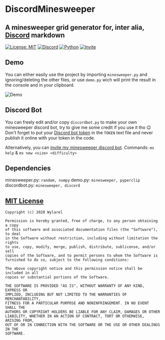 # DiscordMinesweeper
## A minesweeper grid generator for, inter alia, [Discord](https://discord.com/) markdown
[![License: MIT](https://img.shields.io/badge/License-MIT-green.svg)](https://wylarel.com/mit/)
[![Discord](https://img.shields.io/badge/Chat-Discord-blue)](https://discord.gg/7qvmeh2)
[![Python](https://img.shields.io/badge/Made%20with-Python-orange)](https://www.python.org/)
[![Invite](https://img.shields.io/badge/Discord%20bot-Invite-orange)](https://discord.com/oauth2/authorize?client_id=725682323449839737&permissions=8&scope=bot)

## Demo
You can either easily use the project by importing `minesweeper.py` and ignoring/deleting the other files, or use `demo.py` wich will print the result in the console and in your clipboard.
  
![Demo](https://file.wylarel.com/discordminesweeper.gif)

## Discord Bot
You can freely edit and/or copy `discordbot.py` to make your own minesweeper discord bot, try to give me some credit if you use it tho :wink:
Don't forget to put your [Discord bot token](https://discord.com/developers/applications) in the `TOKEN` text file and never publish it online with your token in the code.

Alternatively, you can [invite my minesweeper discord bot](https://discord.com/oauth2/authorize?client_id=725682323449839737&permissions=8&scope=bot). Commands: `ms help` & `ms new <size> <difficulty>`

## Dependencies
minesweeper.py: `random, numpy`
demo.py: `minesweeper, pyperclip`
discordbot.py: `minesweeper, discord`

## [MIT License](https://wylarel.com/mit/)
```
Copyright (c) 2020 Wylarel

Permission is hereby granted, free of charge, to any person obtaining a copy
of this software and associated documentation files (the "Software"), to deal
in the Software without restriction, including without limitation the rights
to use, copy, modify, merge, publish, distribute, sublicense, and/or sell
copies of the Software, and to permit persons to whom the Software is
furnished to do so, subject to the following conditions:

The above copyright notice and this permission notice shall be included in all
copies or substantial portions of the Software.

THE SOFTWARE IS PROVIDED "AS IS", WITHOUT WARRANTY OF ANY KIND, EXPRESS OR
IMPLIED, INCLUDING BUT NOT LIMITED TO THE WARRANTIES OF MERCHANTABILITY,
FITNESS FOR A PARTICULAR PURPOSE AND NONINFRINGEMENT. IN NO EVENT SHALL THE
AUTHORS OR COPYRIGHT HOLDERS BE LIABLE FOR ANY CLAIM, DAMAGES OR OTHER
LIABILITY, WHETHER IN AN ACTION OF CONTRACT, TORT OR OTHERWISE, ARISING FROM,
OUT OF OR IN CONNECTION WITH THE SOFTWARE OR THE USE OR OTHER DEALINGS IN THE
SOFTWARE.
```
